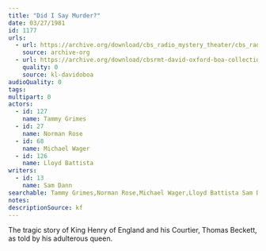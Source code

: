 ```yaml
---
title: "Did I Say Murder?"
date: 03/27/1981
id: 1177
urls: 
  - url: https://archive.org/download/cbs_radio_mystery_theater/cbs_radio_mystery_theater-1151-1200.zip/cbs_radio_mystery_theater-1151-1200%2Fcbsrmt_1177_did_i_say_murder.mp3
    source: archive-org
  - url: https://archive.org/download/cbsrmt-david-oxford-boa-collection/CBSRMT-810327-1177-Did-I-Say-Murder-(128-44)_KQV-{BoA}.mp3
    quality: 0
    source: kl-davidoboa
audioQuality: 0
tags: 
multipart: 0
actors:  
  - id: 127
    name: Tammy Grimes  
  - id: 27
    name: Norman Rose  
  - id: 68
    name: Michael Wager  
  - id: 126
    name: Lloyd Battista
writers:  
  - id: 13
    name: Sam Dann
searchable: Tammy Grimes,Norman Rose,Michael Wager,Lloyd Battista Sam Dann
notes: 
descriptionSource: kf
---
```

The tragic story of King Henry of England and his Courtier, Thomas Beckett, as told by his adulterous queen.